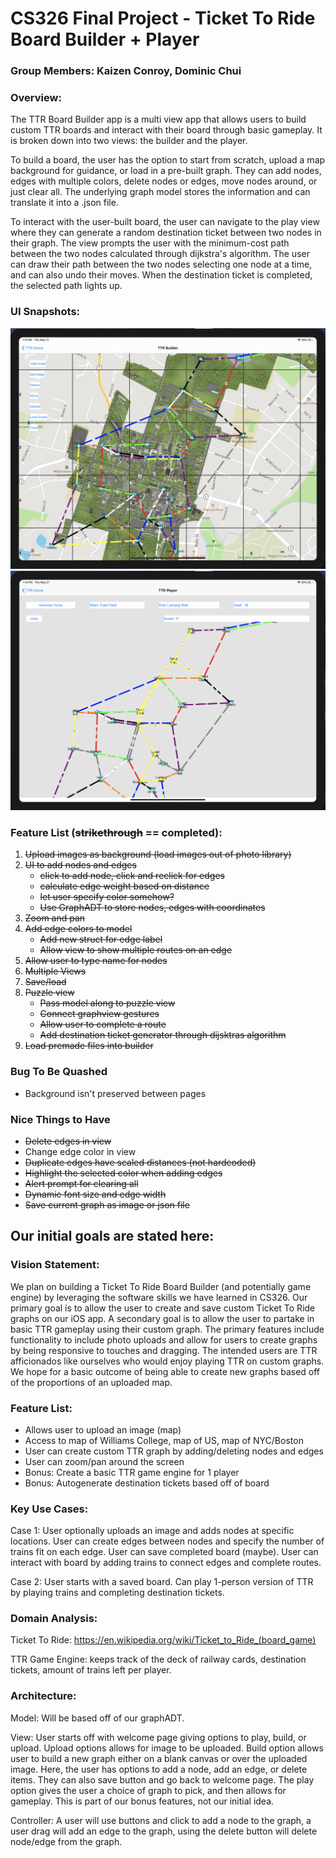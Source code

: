 # CS326 Final Project - Ticket To Ride Board Builder + Player

### Group Members: Kaizen Conroy, Dominic Chui

### Overview:

The TTR Board Builder app is a multi view app that allows users to build custom TTR boards and interact with their board through basic gameplay. It is broken down into two views: the builder and the player. 

To build a board, the user has the option to start from scratch, upload a map background for guidance, or load in a pre-built graph. They can add nodes, edges with multiple colors, delete nodes or edges, move nodes around, or just clear all. The underlying graph model stores the information and can translate it into a .json file. 

To interact with the user-built board, the user can navigate to the play view where they can generate a random destination ticket between two nodes in their graph. The view prompts the user with the minimum-cost path between the two nodes calculated through dijkstra's algorithm. The user can draw their path between the two nodes selecting one node at a time, and can also undo their moves. When the destination ticket is completed, the selected path lights up. 

### UI Snapshots: 
  ![Build Screen](Images/Builder.png)
  ![Play screen](Images/Player.png)
  
### Feature List (~~strikethrough~~ == completed):

1. ~~Upload images as background (load images out of photo library)~~ 
2. ~~UI to add nodes and edges~~
   - ~~click to add node, click and reclick for edges~~
   - ~~calculate edge weight based on distance~~
   - ~~let user specify color somehow?~~
   - ~~Use GraphADT to store nodes, edges with coordinates~~
3. ~~Zoom and pan~~
4. ~~Add edge colors to model~~ 
   - ~~Add new struct for edge label~~
   - ~~Allow view to show multiple routes on an edge~~
5. ~~Allow user to type name for nodes~~
6. ~~Multiple Views~~
7. ~~Save/load~~
8. ~~Puzzle view~~
   - ~~Pass model along to puzzle view~~
   - ~~Connect graphview gestures~~
   - ~~Allow user to complete a route~~
   - ~~Add destination ticket generator through dijsktras algorithm~~
9. ~~Load premade files into builder~~
   
### Bug To Be Quashed
- Background isn't preserved between pages

### Nice Things to Have
- ~~Delete edges in view~~
- Change edge color in view
- ~~Duplicate edges have scaled distances (not hardcoded)~~
- ~~Highlight the selected color when adding edges~~
- ~~Alert prompt for clearing all~~
- ~~Dynamic font size and edge width~~
- ~~Save current graph as image or json file~~

## Our initial goals are stated here: 

### Vision Statement: 
We plan on building a Ticket To Ride Board Builder (and potentially game engine) by leveraging the software skills we have learned in CS326. Our primary goal is to allow the user to create and save custom Ticket To Ride graphs on our iOS app. A secondary goal is to allow the user to partake in basic TTR gameplay using their custom graph. The primary features include functionality to include photo uploads and allow for users to create graphs by being responsive to touches and dragging. The intended users are TTR afficionados like ourselves who would enjoy playing TTR on custom graphs. We hope for a basic outcome of being able to create new graphs based off of the proportions of an uploaded map.

### Feature List:
  * Allows user to upload an image (map)
  * Access to map of Williams College, map of US, map of NYC/Boston
  * User can create custom TTR graph by adding/deleting nodes and edges 
  * User can zoom/pan around the screen
  * Bonus: Create a basic TTR game engine for 1 player
  * Bonus: Autogenerate destination tickets based off of board

### Key Use Cases:

  Case 1: User optionally uploads an image and adds nodes at specific locations. User can create edges between nodes and specify the number of trains fit on each edge. User can save completed board (maybe). User can interact with board by adding trains to connect edges and complete routes. 
  
  Case 2: User starts with a saved board. Can play 1-person version of TTR by playing trains and completing destination tickets. 

### Domain Analysis:

  Ticket To Ride: https://en.wikipedia.org/wiki/Ticket_to_Ride_(board_game)
  
  TTR Game Engine: keeps track of the deck of railway cards, destination tickets, amount of trains left per player.

### Architecture:

  Model: Will be based off of our graphADT.
  
  View: User starts off with welcome page giving options to play, build, or upload. Upload options allows for image to be uploaded. Build option allows user to build a new graph either on a blank canvas or over the uploaded image. Here, the user has options to add a node, add an edge, or delete items. They can also save button and go back to welcome page. The play option gives the user a choice of graph to pick, and then allows for gameplay. This is part of our bonus features, not our initial idea. 
  
  Controller: A user will use buttons and click to add a node to the graph, a user drag will add an edge to the graph, using the delete button will delete node/edge from the graph. 
  
  
  



